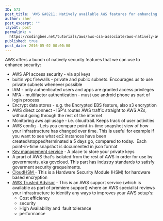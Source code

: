 ```yaml
---
ID: 573
post_title: 'AWS &#8211; Natively available AWS features for enhancing security'
author: sher
post_excerpt: ""
layout: post
permalink: >
  https://codingbee.net/tutorials/aws/aws-csa-associate/aws-natively-available-aws-features-for-enhancing-security
published: true
post_date: 2016-05-02 00:00:00
---
```

AWS offers a bunch of natively security features that we can use to enhance security:
<ul>
 	<li>AWS API access security - via api keys</li>
 	<li>buitin vpc firewalls - private and public subnets. Encourages us to use private subnets whenever possible</li>
 	<li>IAM - only authenticated users and apps are granted access privileges</li>
 	<li>MFA - multifactor authentication - must use android phone as part of login process</li>
 	<li>Encrypt data stores - e.g. the Encrypted EBS feature, also s3 encryption</li>
 	<li>AWS direct connect - ISP's routes AWS traffic straight to AWS AZs, without going through the rest of the internet</li>
 	<li>Monitoring aws api usage - i.e. cloudtrail. Keeps track of user activities</li>
 	<li>AWS config - Lets you compare point-in-time snapshot view of how your infrastructure has changed over time. This is useful for example if you want to see what ec2 instances have been created/stopped/terminated a 5 days go, compared to today.   Each point-in-time snapshot is documented in json format</li>
 	<li><a href="https://aws.amazon.com/kms/" rel="nofollow">Key management service</a> - A place to store your private keys</li>
 	<li>A prart of AWS that's isolated from the rest of AWS in order for use by governments, aka govcloud. This part has industry standards to satisfy goverment security grequeiments.</li>
 	<li><a href="https://aws.amazon.com/cloudhsm/" rel="nofollow">CloudHSM </a>- This is a Hardware Security Module (HSM) for hardware based encryption</li>
 	<li><a href="https://aws.amazon.com/premiumsupport/trustedadvisor/" rel="nofollow">AWS Trusted Advisor</a> - This is an AWS support service (which is available as part of premiere support) where an AWS specialist reviews your infrastructure to identify any ways to improves your AWS setup's:
<ul>
 	<li>Cost efficiency</li>
 	<li>security</li>
 	<li>High Availability and  fault tolerance</li>
 	<li>performance</li>
</ul>
</li>
</ul>
&nbsp;

&nbsp;